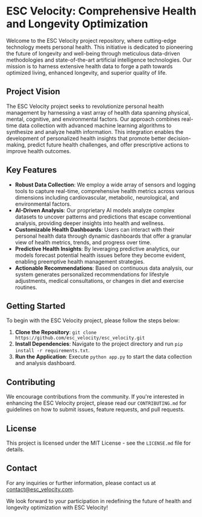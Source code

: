 # ESC Velocity: Comprehensive Health and Longevity Optimization

Welcome to the ESC Velocity project repository, where cutting-edge technology meets personal health. This initiative is dedicated to pioneering the future of longevity and well-being through meticulous data-driven methodologies and state-of-the-art artificial intelligence technologies. Our mission is to harness extensive health data to forge a path towards optimized living, enhanced longevity, and superior quality of life.

## Project Vision

The ESC Velocity project seeks to revolutionize personal health management by harnessing a vast array of health data spanning physical, mental, cognitive, and environmental factors. Our approach combines real-time data collection with advanced machine learning algorithms to synthesize and analyze health information. This integration enables the development of personalized health insights that promote better decision-making, predict future health challenges, and offer prescriptive actions to improve health outcomes.

## Key Features

- **Robust Data Collection**: We employ a wide array of sensors and logging tools to capture real-time, comprehensive health metrics across various dimensions including cardiovascular, metabolic, neurological, and environmental factors.
- **AI-Driven Analysis**: Our proprietary AI models analyze complex datasets to uncover patterns and predictions that escape conventional analysis, providing deeper insights into health and wellness.
- **Customizable Health Dashboards**: Users can interact with their personal health data through dynamic dashboards that offer a granular view of health metrics, trends, and progress over time.
- **Predictive Health Insights**: By leveraging predictive analytics, our models forecast potential health issues before they become evident, enabling preemptive health management strategies.
- **Actionable Recommendations**: Based on continuous data analysis, our system generates personalized recommendations for lifestyle adjustments, medical consultations, or changes in diet and exercise routines.

## Getting Started

To begin with the ESC Velocity project, please follow the steps below:
1. **Clone the Repository**: `git clone https://github.com/esc_velocity/esc_velocity.git`
2. **Install Dependencies**: Navigate to the project directory and run `pip install -r requirements.txt`.
3. **Run the Application**: Execute `python app.py` to start the data collection and analysis dashboard.

## Contributing

We encourage contributions from the community. If you're interested in enhancing the ESC Velocity project, please read our `CONTRIBUTING.md` for guidelines on how to submit issues, feature requests, and pull requests.

## License

This project is licensed under the MIT License - see the `LICENSE.md` file for details.

## Contact

For any inquiries or further information, please contact us at [contact@esc_velocity.com](mailto:contact@esc_velocity.com).

We look forward to your participation in redefining the future of health and longevity optimization with ESC Velocity!
